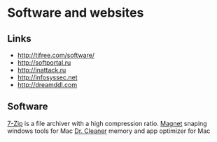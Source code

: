 # Software and websites

## Links

- http://tjfree.com/software/
- http://softportal.ru
- http://inattack.ru
- http://infosyssec.net
- http://dreamddl.com

## Software

[7-Zip](http://www.7-zip.org/) is a file archiver with a high compression ratio.
[Magnet](https://itunes.apple.com/us/app/magnet/id441258766?mt=12) snaping windows tools for Mac
[Dr. Cleaner](https://itunes.apple.com/us/app/dr.-cleaner-clean-disk-memory/id921458519?mt=12) memory and app optimizer for Mac


